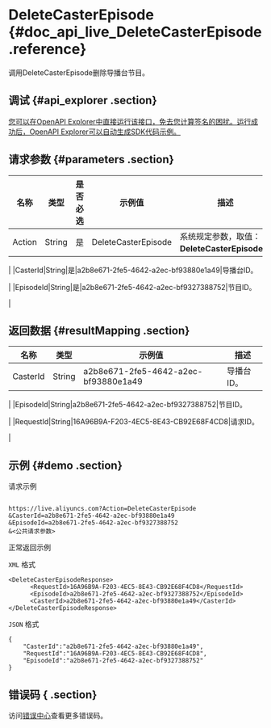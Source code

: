 # DeleteCasterEpisode {#doc_api_live_DeleteCasterEpisode .reference}

调用DeleteCasterEpisode删除导播台节目。

## 调试 {#api_explorer .section}

[您可以在OpenAPI Explorer中直接运行该接口，免去您计算签名的困扰。运行成功后，OpenAPI Explorer可以自动生成SDK代码示例。](https://api.aliyun.com/#product=live&api=DeleteCasterEpisode&type=RPC&version=2016-11-01)

## 请求参数 {#parameters .section}

|名称|类型|是否必选|示例值|描述|
|--|--|----|---|--|
|Action|String|是|DeleteCasterEpisode|系统规定参数，取值：**DeleteCasterEpisode**。

 |
|CasterId|String|是|a2b8e671-2fe5-4642-a2ec-bf93880e1a49|导播台ID。

 |
|EpisodeId|String|是|a2b8e671-2fe5-4642-a2ec-bf9327388752|节目ID。

 |

## 返回数据 {#resultMapping .section}

|名称|类型|示例值|描述|
|--|--|---|--|
|CasterId|String|a2b8e671-2fe5-4642-a2ec-bf93880e1a49|导播台ID。

 |
|EpisodeId|String|a2b8e671-2fe5-4642-a2ec-bf9327388752|节目ID。

 |
|RequestId|String|16A96B9A-F203-4EC5-8E43-CB92E68F4CD8|请求ID。

 |

## 示例 {#demo .section}

请求示例

``` {#request_demo}

https://live.aliyuncs.com?Action=DeleteCasterEpisode
&CasterId=a2b8e671-2fe5-4642-a2ec-bf93880e1a49
&EpisodeId=a2b8e671-2fe5-4642-a2ec-bf9327388752
&<公共请求参数>

```

正常返回示例

`XML` 格式

``` {#xml_return_success_demo}
<DeleteCasterEpisodeResponse>
	  <RequestId>16A96B9A-F203-4EC5-8E43-CB92E68F4CD8</RequestId>
      <EpisodeId>a2b8e671-2fe5-4642-a2ec-bf9327388752</EpisodeId>
      <CasterId>a2b8e671-2fe5-4642-a2ec-bf93880e1a49</CasterId>
</DeleteCasterEpisodeResponse>
```

`JSON` 格式

``` {#json_return_success_demo}
{
	"CasterId":"a2b8e671-2fe5-4642-a2ec-bf93880e1a49",
	"RequestId":"16A96B9A-F203-4EC5-8E43-CB92E68F4CD8",
	"EpisodeId":"a2b8e671-2fe5-4642-a2ec-bf9327388752"
}
```

## 错误码 { .section}

访问[错误中心](https://error-center.aliyun.com/status/product/live)查看更多错误码。


